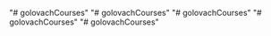 

"# golovachCourses" 
"# golovachCourses" 
"# golovachCourses" 
"# golovachCourses" 
"# golovachCourses" 
